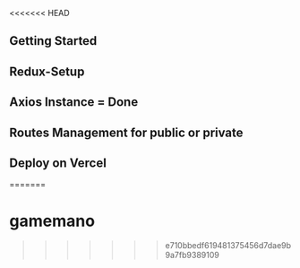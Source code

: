 <<<<<<< HEAD
## Getting Started

## Redux-Setup

## Axios Instance = Done

## Routes Management for public or private

## Deploy on Vercel
=======
# gamemano
>>>>>>> e710bbedf619481375456d7dae9b9a7fb9389109
